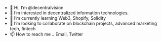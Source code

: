 - 👋 Hi, I’m @decentralvision
- 👀 I’m interested in decentralized information technologies.
- 🌱 I’m currently learning Web3, Shopify, Solidity
- 💞️ I’m looking to collaborate on blockchain projects, advanced marketing tech, fintech
- 📫 How to reach me .. Email, Twitter

<!---
decentralvision/decentralvision is a ✨ special ✨ repository because its `README.md` (this file) appears on your GitHub profile.
You can click the Preview link to take a look at your changes.
--->

